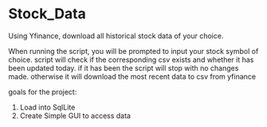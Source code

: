 # Stock_Data
Using Yfinance, download all historical stock data of your choice.

When running the script, you will be prompted to input your stock symbol of choice. script will check if the corresponding csv exists and whether it has been updated today. if it has been the script will stop with no changes made. otherwise it will download the most recent data to csv from yfinance

goals for the project: 
1. Load into SqlLite
2. Create Simple GUI to access data
